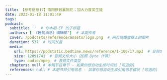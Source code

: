```yaml
---
title: 【参考信息17】南阳挣钱襄阳花；加大力度奖生娃 
date: 2023-01-18 11:01:49
tags:
podcast:
  subtitle: ''  # 你本期 EP 的子标题
  authors: ['《睡前消息》编辑部']  # 本期作者
  cover: /podcasts/reference/assets/logo.png  # 网页端播放器上的图片
  duration: 537  # 时间长度
  media:
    url: https://podstatic.bedtime.news/reference/1-100/17.mp3  # 音频文件
    size: 12891741  # 音频文件大小（按照 Byte 计算）
    type: audio/mpeg  # 音频文件类型
  chapters: null # 本期节目章节 - 如果你想自动生成时间线 [可选的]
  references: null # 本期节目引用信息 - 如果你想自动生成引用信息模块 [可选的]
---
```

